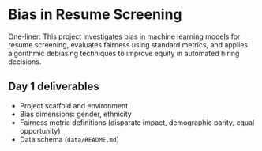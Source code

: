 # Bias in Resume Screening

One-liner: This project investigates bias in machine learning models for resume screening, evaluates fairness using standard metrics, and applies algorithmic debiasing techniques to improve equity in automated hiring decisions.

## Day 1 deliverables
- Project scaffold and environment
- Bias dimensions: gender, ethnicity
- Fairness metric definitions (disparate impact, demographic parity, equal opportunity)
- Data schema (`data/README.md`)
